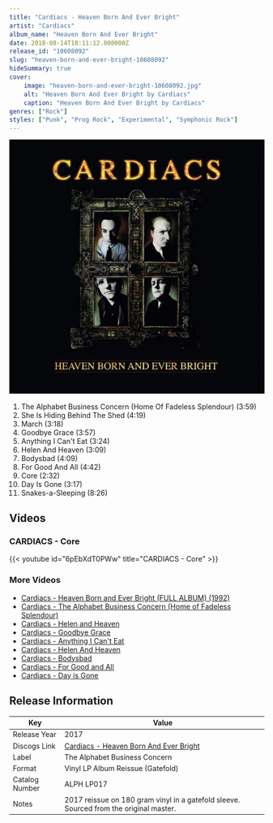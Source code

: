 ```yaml
---
title: "Cardiacs - Heaven Born And Ever Bright"
artist: "Cardiacs"
album_name: "Heaven Born And Ever Bright"
date: 2018-08-14T18:11:12.000000Z
release_id: "10608092"
slug: "heaven-born-and-ever-bright-10608092"
hideSummary: true
cover:
    image: "heaven-born-and-ever-bright-10608092.jpg"
    alt: "Heaven Born And Ever Bright by Cardiacs"
    caption: "Heaven Born And Ever Bright by Cardiacs"
genres: ["Rock"]
styles: ["Punk", "Prog Rock", "Experimental", "Symphonic Rock"]
---
```


![Heaven Born And Ever Bright by Cardiacs](heaven-born-and-ever-bright-10608092.jpg)

<!-- section break -->

1. The Alphabet Business Concern (Home Of Fadeless Splendour) (3:59)
2. She Is Hiding Behind The Shed (4:19)
3. March (3:18)
4. Goodbye Grace (3:57)
5. Anything I Can't Eat (3:24)
6. Helen And Heaven (3:09)
7. Bodysbad (4:09)
8. For Good And All (4:42)
9. Core (2:32)
10. Day Is Gone (3:17)
11. Snakes-a-Sleeping (8:26)

<!-- section break -->




## Videos
### CARDIACS - Core
{{< youtube id="6pEbXdT0PWw" title="CARDIACS - Core" >}}<br>

### More Videos

- [Cardiacs - Heaven Born and Ever Bright (FULL ALBUM) (1992)](https://www.youtube.com/watch?v=CQwlaMzdzl8)
- [Cardiacs - The Alphabet Business Concern (Home of Fadeless Splendour)](https://www.youtube.com/watch?v=nLH9N73RhLU)
- [Cardiacs - Helen and Heaven](https://www.youtube.com/watch?v=e7tGYm9XNp8)
- [Cardiacs - Goodbye Grace](https://www.youtube.com/watch?v=OXEVCQ1wAFA)
- [Cardiacs - Anything I Can't Eat](https://www.youtube.com/watch?v=pFWzkOiLHyw)
- [Cardiacs - Helen And Heaven](https://www.youtube.com/watch?v=GCpTb-oZZRY)
- [Cardiacs - Bodysbad](https://www.youtube.com/watch?v=mXqqmxDq300)
- [Cardiacs - For Good and All](https://www.youtube.com/watch?v=3w-SSegxzoA)
- [Cardiacs - Day is Gone](https://www.youtube.com/watch?v=iRctRAWNi2w)


## Release Information
|  Key           | Value                                                |
| ---------------| ---------------------------------------------------- |
| Release Year   | 2017                                   |
| Discogs Link   | [Cardiacs - Heaven Born And Ever Bright](https://www.discogs.com/release/10608092-Cardiacs-Heaven-Born-And-Ever-Bright) |
| Label          | The Alphabet Business Concern |
| Format         | Vinyl LP Album Reissue (Gatefold) |
| Catalog Number | ALPH LP017 |
| Notes | 2017 reissue on 180 gram vinyl in a gatefold sleeve. Sourced from the original master. |